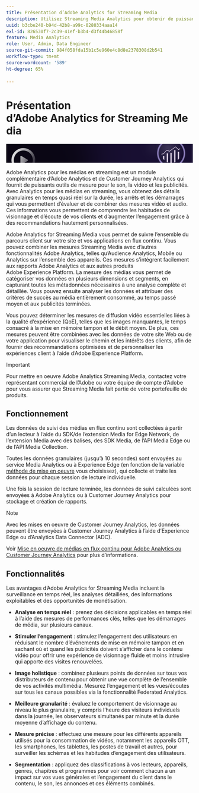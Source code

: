 ```yaml
---
title: Présentation d’Adobe Analytics for Streaming Media
description: Utilisez Streaming Media Analytics pour obtenir de puissantes informations sur le contenu, l’audio et les publicités.
uuid: b3cbe240-b94d-42b8-a99c-0280334aaa14
exl-id: 826530f7-2c39-41ef-b3b4-d3f44b46858f
feature: Media Analytics
role: User, Admin, Data Engineer
source-git-commit: 984f058fda15b1c5e960e4c8d8e2378308d2b541
workflow-type: tm+mt
source-wordcount: '589'
ht-degree: 65%

---
```


# Présentation d’Adobe Analytics for Streaming Media

![Bannière](./assets/media_analytics_banner.png)

Adobe Analytics pour les médias en streaming est un module complémentaire d’Adobe Analytics et de Customer Journey Analytics qui fournit de puissants outils de mesure pour le son, la vidéo et les publicités. Avec Analytics pour les médias en streaming, vous obtenez des détails granulaires en temps quasi réel sur la durée, les arrêts et les démarrages qui vous permettent d’évaluer et de combiner des mesures vidéo et audio. Ces informations vous permettent de comprendre les habitudes de visionnage et d’écoute de vos clients et d’augmenter l’engagement grâce à des recommandations hautement personnalisées.

Adobe Analytics for Streaming Media vous permet de suivre l’ensemble du parcours client sur votre site et vos applications en flux continu. Vous pouvez combiner les mesures Streaming Media avec d’autres fonctionnalités Adobe Analytics, telles qu’Audience Analytics, Mobile ou Analytics sur l’ensemble des appareils. Ces mesures s’intègrent facilement aux rapports Adobe Analytics et aux autres produits Adobe Experience Platform. La mesure des médias vous permet de catégoriser vos données en plusieurs dimensions et segments, en capturant toutes les métadonnées nécessaires à une analyse complète et détaillée. Vous pouvez ensuite analyser les données et attribuer des critères de succès au média entièrement consommé, au temps passé moyen et aux publicités terminées.

Vous pouvez déterminer les mesures de diffusion vidéo essentielles liées à la qualité d’expérience (QoE), telles que les images manquantes, le temps consacré à la mise en mémoire tampon et le débit moyen. De plus, ces mesures peuvent être combinées avec les données de votre site Web ou de votre application pour visualiser le chemin et les intérêts des clients, afin de fournir des recommandations optimisées et de personnaliser les expériences client à l’aide d’Adobe Experience Platform.

>[!IMPORTANT]
>
>Pour mettre en oeuvre Adobe Analytics Streaming Media, contactez votre représentant commercial de l’Adobe ou votre équipe de compte d’Adobe pour vous assurer que Streaming Media fait partie de votre portefeuille de produits.


## Fonctionnement

Les données de suivi des médias en flux continu sont collectées à partir d’un lecteur à l’aide du SDK/de l’extension Media for Edge Network, de l’extension Media avec des balises, des SDK Media, de l’API Media Edge ou de l’API Media Collection.

Toutes les données granulaires (jusqu’à 10 secondes) sont envoyées au service Media Analytics ou à Experience Edge (en fonction de la variable [méthode de mise en oeuvre](/help/implementation/overview.md) vous choisissez), qui collecte et traite les données pour chaque session de lecture individuelle.

Une fois la session de lecture terminée, les données de suivi calculées sont envoyées à Adobe Analytics ou à Customer Journey Analytics pour stockage et création de rapports.

>[!NOTE]
>
>Avec les mises en oeuvre de Customer Journey Analytics, les données peuvent être envoyées à Customer Journey Analytics à l’aide d’Experience Edge ou d’Analytics Data Connector (ADC).


Voir [Mise en oeuvre de médias en flux continu pour Adobe Analytics ou Customer Journey Analytics](/help/implementation/overview.md) pour plus d’informations.

## Fonctionnalités

Les avantages d’Adobe Analytics for Streaming Media incluent la surveillance en temps réel, les analyses détaillées, des informations exploitables et des opportunités de monétisation.

* **Analyse en temps réel** : prenez des décisions applicables en temps réel à l’aide des mesures de performances clés, telles que les démarrages de média, sur plusieurs canaux.

* **Stimuler l’engagement** : stimulez l’engagement des utilisateurs en réduisant le nombre d’événements de mise en mémoire tampon et en sachant où et quand les publicités doivent s’afficher dans le contenu vidéo pour offrir une expérience de visionnage fluide et moins intrusive qui apporte des visites renouvelées.

* **Image holistique** : combinez plusieurs points de données sur tous vos distributeurs de contenu pour obtenir une vue complète de l’ensemble de vos activités multimédia. Mesurez l’engagement et les vues/écoutes sur tous les canaux possibles via la fonctionnalité Federated Analytics.

* **Meilleure granularité** : évaluez le comportement de visionnage au niveau le plus granulaire, y compris l’heure des visiteurs individuels dans la journée, les observateurs simultanés par minute et la durée moyenne d’affichage du contenu.

* **Mesure précise** : effectuez une mesure pour les différents appareils utilisés pour la consommation de vidéos, notamment les appareils OTT, les smartphones, les tablettes, les postes de travail et autres, pour surveiller les schémas et les habitudes d’engagement des utilisateurs.

* **Segmentation** : appliquez des classifications à vos lecteurs, appareils, genres, chapitres et programmes pour voir comment chacun a un impact sur vos vues générales et l’engagement du client dans le contenu, le son, les annonces et ces éléments combinés.
